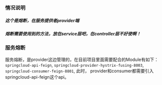 ### 情况说明
##### 这个是熔断，在服务提供者provider端
##### 熔断需要使用到的方法，放在service层吧，在controller层不好使啊！

### 服务熔断
服务熔断，是provider这边管理的，在目前项目里面需要配合的Module有如下：
`springcloud-api-feign`, `springcloud-provider-hystrix-fusing-8003`, `springcloud-consumer-feign-8801`, 此时，
provider和consumer都需要引入springcloud-api-feign这个api。